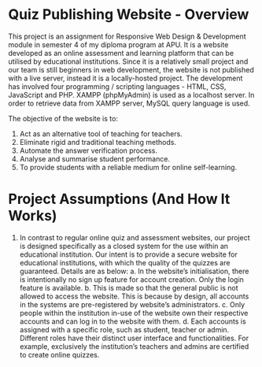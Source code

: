 # Quiz Publishing Website - Overview
This project is an assignment for Responsive Web Design & Development module in semester 4 of my diploma program at APU. It is a website developed as an online assessment and learning platform that can be utilised by educational institutions. Since it is a relatively small project and our team is still beginners in web development, the website is not published with a live server, instead it is a locally-hosted project. The development has involved four programming / scripting languages - HTML, CSS, JavaScript and PHP. XAMPP (phpMyAdmin) is used as a localhost server. In order to retrieve data from XAMPP server, MySQL query language is used. 

The objective of the website is to:
1. Act as an alternative tool of teaching for teachers.
2. Eliminate rigid and traditional teaching methods.
3. Automate the answer verification process.
4. Analyse and summarise student performance.
5. To provide students with a reliable medium for online self-learning.


# Project Assumptions (And How It Works)
1. In contrast to regular online quiz and assessment websites, our project is designed specifically as a closed system for the use within an educational institution. Our intent is to provide a secure website for educational institutions, with which the quality of the quizzes are guaranteed. Details are as below:
  a. In the website’s initialisation, there is intentionally no sign up feature for account creation. Only the login feature is available.
  b. This is made so that the general public is not allowed to access the website. This is because by design, all accounts in the systems are pre-registered by website’s administrators.
  c. Only people within the institution in-use of the website own their respective accounts and can log in to the website with them.
  d. Each accounts is assigned with a specific role, such as student, teacher or admin. Different roles have their distinct user interface and functionalities. For example, exclusively the institution’s teachers and admins are certified to create online quizzes.
